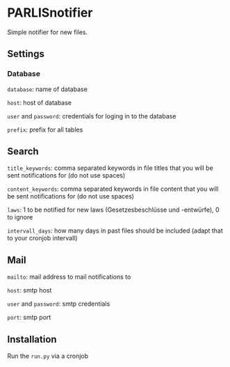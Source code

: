 # PARLISnotifier

Simple notifier for new files. 

## Settings

### Database

`database`: name of database

`host`: host of database

`user` and `password`: credentials for loging in to the database

`prefix`: prefix for all tables

## Search

`title_keywords`: comma separated keywords in file titles that you will be sent notifications for (do not use spaces)

`content_keywords`: comma separated keywords in file content that you will be sent notifications for (do not use spaces)

`laws`: 1 to be notified for new laws (Gesetzesbeschlüsse und -entwürfe), 0 to ignore

`intervall_days`: how many days in past files should be included (adapt that to your cronjob intervall)

## Mail

`mailto`: mail address to mail notifications to

`host`: smtp host

`user` and `password`: smtp credentials

`port`: smtp port

## Installation

Run the `run.py` via a cronjob
